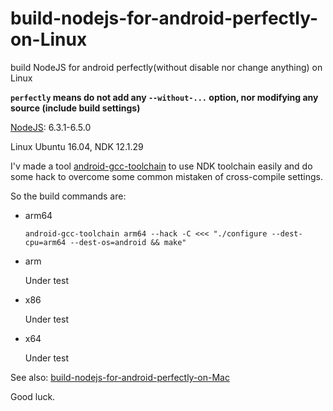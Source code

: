 # build-nodejs-for-android-perfectly-on-Linux
build NodeJS for android perfectly(without disable nor change anything) on Linux

**`perfectly` means do not add any `--without-...` option, nor modifying any source (include build settings)**

[NodeJS](https://github.com/nodejs/node): 6.3.1-6.5.0

Linux Ubuntu 16.04, NDK 12.1.29

I'v made a tool [android-gcc-toolchain](https://github.com/sjitech/android-gcc-toolchain) 
to use NDK toolchain easily and do some hack to overcome some common mistaken of cross-compile settings.

So the build commands are:

- arm64

    ```
    android-gcc-toolchain arm64 --hack -C <<< "./configure --dest-cpu=arm64 --dest-os=android && make"
    ```

- arm

    Under test

- x86

    Under test

- x64

    Under test

See also: [build-nodejs-for-android-perfectly-on-Mac](https://github.com/sjitech/build-nodejs-for-android-perfectly-on-Mac)

Good luck.
